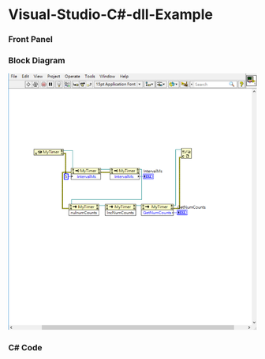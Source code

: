 # Visual-Studio-C#-dll-Example
### Front Panel


### Block Diagram
![Block Diagram](https://github.com/Offliners/LabVIEW_projects/blob/master/Medium/Visual-Studio-C-Sharp-dll-Example/Visual-Studio-C-Sharp-dll-Example.vi%20Block%20Diagram.png)

### C# Code
